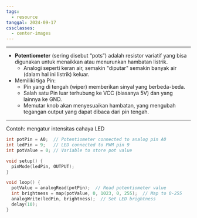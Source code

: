 ```yaml
---
tags:
  - resource
tanggal: 2024-09-17
cssclasses:
  - center-images
---
```

___
- **Potentiometer** (sering disebut “pots”) adalah resistor variatif yang bisa digunakan untuk menaikkan atau menurunkan hambatan listrik.
	- Analogi seperti keran air, semakin "diputar" semakin banyak air (dalam hal ini listrik) keluar.
- Memiliki tiga Pin:
	- Pin yang di tengah (wiper) memberikan sinyal yang berbeda-beda.
	- Salah satu Pin luar terhubung ke VCC (biasanya 5V) dan yang lainnya ke GND.
	- Memutar knob akan menyesuaikan hambatan, yang mengubah tegangan output yang dapat dibaca dari pin tengah.
___
Contoh: mengatur intensitas cahaya LED
```c
int potPin = A0;  // Potentiometer connected to analog pin A0
int ledPin = 9;   // LED connected to PWM pin 9
int potValue = 0; // Variable to store pot value

void setup() {
  pinMode(ledPin, OUTPUT);
}

void loop() {
  potValue = analogRead(potPin);  // Read potentiometer value
  int brightness = map(potValue, 0, 1023, 0, 255);  // Map to 0-255
  analogWrite(ledPin, brightness);  // Set LED brightness
  delay(10);
}
```